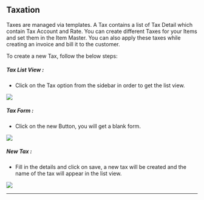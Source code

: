 <!-- add-next-prev-links -->
## Taxation

Taxes are managed via templates. A Tax contains a list of Tax Detail which contain Tax Account and Rate. You can create different Taxes for your Items and set them in the Item Master. You can also apply these taxes while creating an invoice and bill it to the customer.

To create a new Tax, follow the below steps:

##### Tax List View :
- Click on the Tax option from the sidebar in order to get the list view.

<img  src="/accounting/assets/img/taxlist.png"
      class="screenshot"
/>

##### Tax Form :
- Click on the new Button, you will get a blank form.

<img  src="/accounting/assets/img/taxform.png"
      class="screenshot"
/>

##### New Tax :
- Fill in the details and click on save, a new tax will be created and the name of the tax will appear in the list view.

<img  src="/accounting/assets/img/newtax.png"
      class="screenshot"
/>

---
